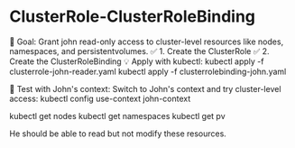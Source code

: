 # ClusterRole-ClusterRoleBinding

🎯 Goal:
Grant john read-only access to cluster-level resources like nodes, namespaces, and persistentvolumes.
✅ 1. Create the ClusterRole
✅ 2. Create the ClusterRoleBinding
💡 Apply with kubectl:
kubectl apply -f clusterrole-john-reader.yaml
kubectl apply -f clusterrolebinding-john.yaml

🧪 Test with John's context:
Switch to John's context and try cluster-level access:
kubectl config use-context john-context

kubectl get nodes
kubectl get namespaces
kubectl get pv

He should be able to read but not modify these resources.


